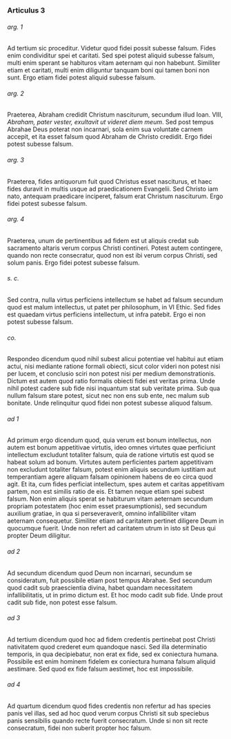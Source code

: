 ### Articulus 3

###### arg. 1
Ad tertium sic proceditur. Videtur quod fidei possit subesse falsum. Fides enim condividitur spei et caritati. Sed spei potest aliquid subesse falsum, multi enim sperant se habituros vitam aeternam qui non habebunt. Similiter etiam et caritati, multi enim diliguntur tanquam boni qui tamen boni non sunt. Ergo etiam fidei potest aliquid subesse falsum.

###### arg. 2
Praeterea, Abraham credidit Christum nasciturum, secundum illud Ioan. VIII, *Abraham, pater vester, exultavit ut videret diem meum*. Sed post tempus Abrahae Deus poterat non incarnari, sola enim sua voluntate carnem accepit, et ita esset falsum quod Abraham de Christo credidit. Ergo fidei potest subesse falsum.

###### arg. 3
Praeterea, fides antiquorum fuit quod Christus esset nasciturus, et haec fides duravit in multis usque ad praedicationem Evangelii. Sed Christo iam nato, antequam praedicare inciperet, falsum erat Christum nasciturum. Ergo fidei potest subesse falsum.

###### arg. 4
Praeterea, unum de pertinentibus ad fidem est ut aliquis credat sub sacramento altaris verum corpus Christi contineri. Potest autem contingere, quando non recte consecratur, quod non est ibi verum corpus Christi, sed solum panis. Ergo fidei potest subesse falsum.

###### s. c.
Sed contra, nulla virtus perficiens intellectum se habet ad falsum secundum quod est malum intellectus, ut patet per philosophum, in VI Ethic. Sed fides est quaedam virtus perficiens intellectum, ut infra patebit. Ergo ei non potest subesse falsum.

###### co.
Respondeo dicendum quod nihil subest alicui potentiae vel habitui aut etiam actui, nisi mediante ratione formali obiecti, sicut color videri non potest nisi per lucem, et conclusio sciri non potest nisi per medium demonstrationis. Dictum est autem quod ratio formalis obiecti fidei est veritas prima. Unde nihil potest cadere sub fide nisi inquantum stat sub veritate prima. Sub qua nullum falsum stare potest, sicut nec non ens sub ente, nec malum sub bonitate. Unde relinquitur quod fidei non potest subesse aliquod falsum.

###### ad 1
Ad primum ergo dicendum quod, quia verum est bonum intellectus, non autem est bonum appetitivae virtutis, ideo omnes virtutes quae perficiunt intellectum excludunt totaliter falsum, quia de ratione virtutis est quod se habeat solum ad bonum. Virtutes autem perficientes partem appetitivam non excludunt totaliter falsum, potest enim aliquis secundum iustitiam aut temperantiam agere aliquam falsam opinionem habens de eo circa quod agit. Et ita, cum fides perficiat intellectum, spes autem et caritas appetitivam partem, non est similis ratio de eis. Et tamen neque etiam spei subest falsum. Non enim aliquis sperat se habiturum vitam aeternam secundum propriam potestatem (hoc enim esset praesumptionis), sed secundum auxilium gratiae, in qua si perseveraverit, omnino infallibiliter vitam aeternam consequetur. Similiter etiam ad caritatem pertinet diligere Deum in quocumque fuerit. Unde non refert ad caritatem utrum in isto sit Deus qui propter Deum diligitur.

###### ad 2
Ad secundum dicendum quod Deum non incarnari, secundum se consideratum, fuit possibile etiam post tempus Abrahae. Sed secundum quod cadit sub praescientia divina, habet quandam necessitatem infallibilitatis, ut in primo dictum est. Et hoc modo cadit sub fide. Unde prout cadit sub fide, non potest esse falsum.

###### ad 3
Ad tertium dicendum quod hoc ad fidem credentis pertinebat post Christi nativitatem quod crederet eum quandoque nasci. Sed illa determinatio temporis, in qua decipiebatur, non erat ex fide, sed ex coniectura humana. Possibile est enim hominem fidelem ex coniectura humana falsum aliquid aestimare. Sed quod ex fide falsum aestimet, hoc est impossibile.

###### ad 4
Ad quartum dicendum quod fides credentis non refertur ad has species panis vel illas, sed ad hoc quod verum corpus Christi sit sub speciebus panis sensibilis quando recte fuerit consecratum. Unde si non sit recte consecratum, fidei non suberit propter hoc falsum.

